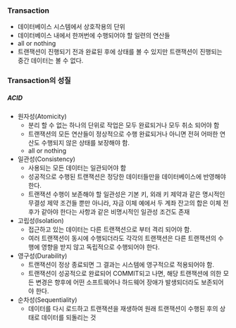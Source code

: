 ### Transaction
- 데이터베이스 시스템에서 상호작용의 단위
- 데이터베이스 내에서 한꺼번에 수행되어야 할 일련의 연산들
- all or nothing
- 트랜잭션이 진행되기 전과 완료된 후에 상태를 볼 수 있지만 트랜잭션이 진행되는 중간 데이터는 볼 수 없다.

### Transaction의 성질
##### ACID
- 원자성(Atomicity)
    - 분리 할 수 없는 하나의 단위로 작업은 모두 완료되거나 모두 취소 되어야 함
    - 트랜잭션의 모든 연산들이 정상적으로 수행 완료되거나 아니면 전혀 어떠한 연산도 수행되지 않은 상태를 보장해야 함.
    - all or nothing
- 일관성(Consistency)
    - 사용되는 모든 데이터는 일관되어야 함
    - 성공적으로 수행된 트랜잭션은 정당한 데이터들만을 데이터베이스에 반영해야 한다.
    - 트랜잭션 수행이 보존해야 할 일관성은 기본 키, 외래 키 제약과 같은 명시적인 무결성 제약 조건들 뿐만 아니라, 자금 이체 예에서 두 계좌 잔고의 합은 이체 전후가 같아야 한다는 사항과 같은 비명시적인 일관성 조건도 존재
- 고립성(Isolation)
    - 접근하고 있는 데이터는 다른 트랜잭션으로 부터 격리 되어야 함.
    - 여러 트랜잭션이 동시에 수행되더라도 각각의 트랜잭션은 다른 트랜잭션의 수행에 영향을 받지 않고 독립적으로 수행되어야 한다.
- 영구성(Durability)
    - 트랜잭션이 정상 종료되면 그 결과는 시스템에 영구적으로 적용되어야 함.
    - 트랜잭션이 성공적으로 완료되어 COMMIT되고 나면, 해당 트랜잭션에 의한 모든 변경은 향후에 어떤 소프트웨어나 하드웨어 장애가 발생되더라도 보존되어야 한다.
- 순차성(Sequentiality)
    - 데이터를 다시 로드하고 트랜잭션을 재생하여 원래 트랜잭션이 수행된 후의 상태로 데이터를 되돌리는 것